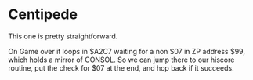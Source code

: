 # Centipede

This one is pretty straightforward.

On Game over it loops in $A2C7 waiting for a non $07 in ZP address $99, which holds a mirror of CONSOL. So we can jump there to our hiscore routine, put the check for $07 at the end, and hop back if it succeeds.

